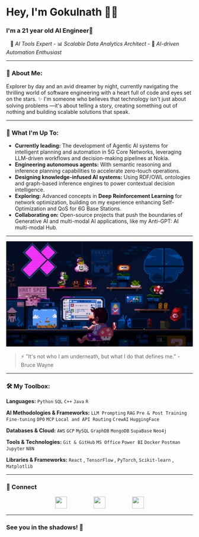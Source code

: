 # Hey, I'm Gokulnath 👋🏽

### I'm a 21 year old AI Engineer🌟

&ensp; 🧠 *AI Tools Expert* - 📊 *Scalable Data Analytics Architect* - 🚀 *AI-driven Automation Enthusiast*

---

### 🌟 **About Me:**

Explorer by day and an avid dreamer by night, currently navigating the thrilling world of software engineering with a heart full of code and eyes set on the stars. ✨
I'm someone who believes that technology isn't just about solving problems —it's about telling a story, creating something out of nothing and building scalable solutions that speak.

---

### 🚀 **What I'm Up To:**

* **Currently leading:** The development of Agentic AI systems for intelligent planning and automation in 5G Core Networks, leveraging LLM-driven workflows and decision-making pipelines at Nokia.
* **Engineering autonomous agents:** With semantic reasoning and inference planning capabilities to accelerate zero-touch operations.
* **Designing knowledge-infused AI systems:** Using RDF/OWL ontologies and graph-based inference engines to power contextual decision intelligence.
* **Exploring:** Advanced concepts in **Deep Reinforcement Learning** for network optimization, building on my experience enhancing Self-Optimization and QoS for 6G Base Stations.
* **Collaborating on:** Open-source projects that push the boundaries of Generative AI and multi-modal AI applications, like my Anti-GPT: AI multi-modal Hub.

---

![Coding in Action](./7270403.gif)

> ⚡ "It's not who I am underneath, but what I do that defines me." - Bruce Wayne

---

### 🛠 **My Toolbox:**

**Languages:** ``Python`` ``SQL`` ``C++`` ``Java`` ``R``

**AI Methodologies & Frameworks:** ``LLM Prompting`` ``RAG`` ``Pre & Post Training`` ``Fine-tuning`` ``DPO`` ``MCP`` ``Local and API Routing`` ``CrewAI`` ``HuggingFace``

**Databases & Cloud:** ``AWS`` ``GCP`` ``MySQL`` ``GraphDB`` ``MongoDB`` ``SupaBase`` ``Neo4j``

**Tools & Technologies:** ``Git & GitHub`` ``MS Office`` ``Power BI`` ``Docker`` ``Postman`` ``Jupyter`` ``N8N``

**Libraries & Frameworks:** ``React`` , ``TensorFlow`` , ``PyTorch``, ``Scikit-learn`` , ``Matplotlib``

---
### 🤝 Connect
<p align="center" style="display: flex; justify-content: center; gap: 30px;"> 
  <a href="https://www.github.com/Coding-Devil"><img src="https://www.vectorlogo.zone/logos/github/github-tile.svg" width="32" height="32" /></a> &nbsp &nbsp
  <a href="http://www.instagram.com/bujjii03"><img src="https://raw.githubusercontent.com/danielcranney/readme-generator/main/public/icons/socials/instagram.svg" width="32" height="32" /></a> &nbsp &nbsp
  <a href="https://www.linkedin.com/in/gokulnath-v-2003g"><img src="https://raw.githubusercontent.com/danielcranney/readme-generator/main/public/icons/socials/linkedin.svg" width="32" height="32" /></a>
</p>

---
### See you in the shadows! 🦇


